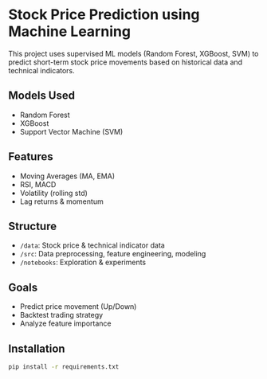 # Stock Price Prediction using Machine Learning

This project uses supervised ML models (Random Forest, XGBoost, SVM) to predict short-term stock price movements based on historical data and technical indicators.

## Models Used
- Random Forest
- XGBoost
- Support Vector Machine (SVM)

## Features
- Moving Averages (MA, EMA)
- RSI, MACD
- Volatility (rolling std)
- Lag returns & momentum

## Structure
- `/data`: Stock price & technical indicator data
- `/src`: Data preprocessing, feature engineering, modeling
- `/notebooks`: Exploration & experiments

## Goals
- Predict price movement (Up/Down)
- Backtest trading strategy
- Analyze feature importance

## Installation

```bash
pip install -r requirements.txt


